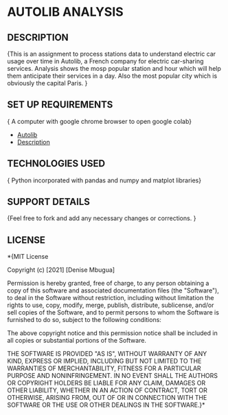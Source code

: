 # AUTOLIB ANALYSIS
## DESCRIPTION
{This is an assignment to  process stations data to understand electric car usage over time in Autolib, a French company for electric car-sharing services. Analysis shows the mosp popular station and hour which will help them anticipate their services in a day. Also the most popular city which is obviously the capital Paris. }

## SET UP REQUIREMENTS
{ A computer with google chrome browser to open google colab}
* [Autolib](http://bit.ly/autolib_dataset)
* [Description](https://drive.google.com/file/d/13DXF2CFWQLeYxxHFekng8HJnH_jtbfpN/view)
## TECHNOLOGIES USED
{ Python incorporated with pandas and numpy and matplot libraries}
## SUPPORT DETAILS
{Feel free to fork and add any necessary changes or corrections. }
## LICENSE
*{MIT License

Copyright (c) [2021] [Denise Mbugua]

Permission is hereby granted, free of charge, to any person obtaining a copy
of this software and associated documentation files (the "Software"), to deal
in the Software without restriction, including without limitation the rights
to use, copy, modify, merge, publish, distribute, sublicense, and/or sell
copies of the Software, and to permit persons to whom the Software is
furnished to do so, subject to the following conditions:

The above copyright notice and this permission notice shall be included in all
copies or substantial portions of the Software.

THE SOFTWARE IS PROVIDED "AS IS", WITHOUT WARRANTY OF ANY KIND, EXPRESS OR
IMPLIED, INCLUDING BUT NOT LIMITED TO THE WARRANTIES OF MERCHANTABILITY,
FITNESS FOR A PARTICULAR PURPOSE AND NONINFRINGEMENT. IN NO EVENT SHALL THE
AUTHORS OR COPYRIGHT HOLDERS BE LIABLE FOR ANY CLAIM, DAMAGES OR OTHER
LIABILITY, WHETHER IN AN ACTION OF CONTRACT, TORT OR OTHERWISE, ARISING FROM,
OUT OF OR IN CONNECTION WITH THE SOFTWARE OR THE USE OR OTHER DEALINGS IN THE
SOFTWARE.}*
